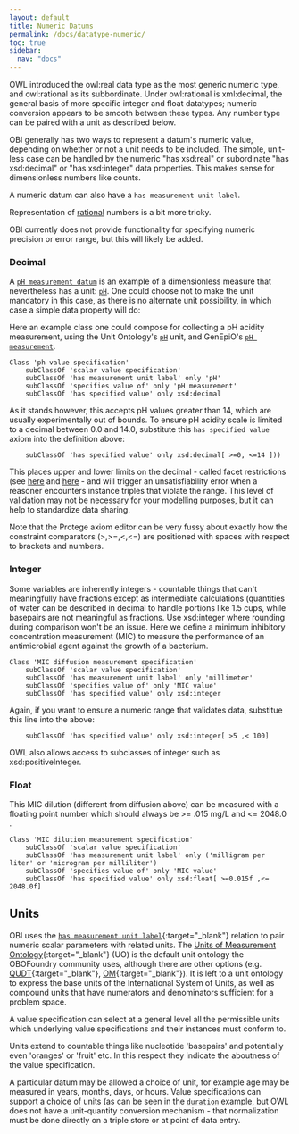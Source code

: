 ```yaml
---
layout: default
title: Numeric Datums
permalink: /docs/datatype-numeric/
toc: true
sidebar:
  nav: "docs"
---
```


OWL introduced the owl:real data type as the most generic numeric type, and owl:rational as its subbordinate. Under owl:rational is xml:decimal, the general basis of more specific integer and float datatypes; numeric conversion appears to be smooth between these types. Any number type can be paired with a unit as described below. 

OBI generally has two ways to represent a datum's numeric value, depending on whether or not a unit needs to be included.  The simple, unit-less case can be handled by the numeric "has xsd:real" or subordinate "has xsd:decimal" or "has xsd:integer" data properties.  This makes sense for dimensionless numbers like counts.

A numeric datum can also have a `has measurement unit label`.

Representation of [rational](https://www.w3.org/2007/OWL/wiki/OWL_Rational) numbers is a bit more tricky.

OBI currently does not provide functionality for specifying numeric precision or error range, but this will likely be added.

### Decimal

A [`pH measurement datum`](http://purl.obolibrary.org/obo/GENEPIO_0001736) is an example of a dimensionless measure that nevertheless has a unit: [`pH`](http://purl.obolibrary.org/obo/UO_0000196).  One could choose not to make the unit mandatory in this case, as there is no alternate unit possibility, in which case a simple data property will do:



Here an example class one could compose  for collecting a pH acidity measurement, using the Unit Ontology's  [`pH`](http://purl.obolibrary.org/obo/UO_0000196) unit, and GenEpiO's [`pH measurement`](http://purl.obolibrary.org/obo/GENEPIO_0001736). 

    Class 'ph value specification'
        subClassOf 'scalar value specification'
        subClassOf 'has measurement unit label' only 'pH' 
        subClassOf 'specifies value of' only 'pH measurement'
        subClassOf 'has specified value' only xsd:decimal

As it stands however, this accepts pH values greater than 14, which are usually experimentally out of bounds. To ensure pH acidity scale is limited to a decimal between 0.0 and 14.0, substitute this `has specified value` axiom into the definition above:

        subClassOf 'has specified value' only xsd:decimal[ >=0, <=14 ]))

This places upper and lower limits on the decimal - called facet restrictions (see [here](https://www.w3.org/TR/owl2-quick-reference/#Facets) and [here](https://www.w3.org/TR/owl2-syntax/#Datatype_Maps) - and will trigger an unsatisfiability error when a reasoner encounters instance triples that violate the range. This level of validation may not be necessary for your modelling purposes, but it can help to standardize data sharing.

Note that the Protege axiom editor can be very fussy about exactly how the constraint comparators (>,>=,<,<=) are positioned with spaces with respect to brackets and numbers.

### Integer

Some variables are inherently integers - countable things that can't meaningfully have fractions except as intermediate calculations (quantities of water can be described in decimal to handle portions like 1.5 cups, while basepairs are not meaningful as fractions. Use xsd:integer where rounding during comparison won't be an issue. Here we define a minimum inhibitory concentration measurement (MIC) to measure the performance of an antimicrobial agent against the growth of a bacterium.

<!-- 
[//]: # (    Class 'integer value specification'
        subClassOf 'has specified value' only xsd:integer
        subClassOf 'decimal value specification'
)
[//]: # (        subClassOf 'integer value specification')
-->

    Class 'MIC diffusion measurement specification'
        subClassOf 'scalar value specification'
        subClassOf 'has measurement unit label' only 'millimeter' 
        subClassOf 'specifies value of' only 'MIC value'
        subClassOf 'has specified value' only xsd:integer

Again, if you want to ensure a numeric range that validates data, substitue this line into the above:

        subClassOf 'has specified value' only xsd:integer[ >5 ,< 100]

OWL also allows access to subclasses of integer such as xsd:positiveInteger.

### Float

<!--
[//]: # (    Class 'float value specification'
        subClassOf 'decimal value specification'
        subClassOf 'has specified value' only xsd:float
)
[//]: # (        subClassOf 'float value specification')
-->

This MIC dilution (different from diffusion above) can be measured with a floating point number which should always be >= .015 mg/L and <= 2048.0 .

    Class 'MIC dilution measurement specification'
        subClassOf 'scalar value specification'
        subClassOf 'has measurement unit label' only ('milligram per liter' or 'microgram per milliliter')
        subClassOf 'specifies value of' only 'MIC value'
        subClassOf 'has specified value' only xsd:float[ >=0.015f ,<= 2048.0f]


## Units

OBI uses the [`has measurement unit label`](http://purl.obolibrary.org/obo/IAO_0000039){:target="_blank"} relation to pair numeric scalar parameters with related units.  The [Units of Measurement Ontology](https://github.com/bio-ontology-research-group/unit-ontology){:target="_blank"} (UO) is the default unit ontology the OBOFoundry community uses, although there are other options (e.g. [QUDT](http://qudt.org/){:target="_blank"}, [OM](https://github.com/HajoRijgersberg/OM){:target="_blank"}). It is left to a unit ontology to express the base units of the International System of Units, as well as compound units that have numerators and denominators sufficient for a problem space.

A value specification can select at a general level all the permissible units which underlying value specifications and their instances must conform to.

Units extend to countable things like nucleotide 'basepairs' and potentially even 'oranges' or 'fruit' etc. In this respect they indicate the aboutness of the value specification.

A particular datum may be allowed a choice of unit, for example age may be measured in years, months, days, or hours.  Value specifications can support a choice of units (as can be seen in the [`duration`](/docs/datatype-time/#duration) example, but OWL does not have a unit-quantity conversion mechanism - that normalization must be done directly on a triple store or at point of data entry.

